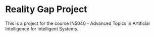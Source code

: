 # Reality Gap Project

This is a project for the course IN5040 - Advanced Topics in Artificial Intelligence for Intelligent Systems. 
